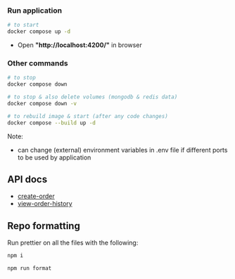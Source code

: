 ### Run application

```sh
# to start
docker compose up -d
```

- Open **"http://localhost:4200/"** in browser

### Other commands

```sh
# to stop
docker compose down

# to stop & also delete volumes (mongodb & redis data)
docker compose down -v

# to rebuild image & start (after any code changes)
docker compose --build up -d
```

Note:

- can change (external) environment variables in .env file if different ports to be used by application

## API docs

- [create-order](docs/api/create-order.md)
- [view-order-history](docs/api/view-order-history.md)

## Repo formatting

Run prettier on all the files with the following:

```sh
npm i

npm run format
```
